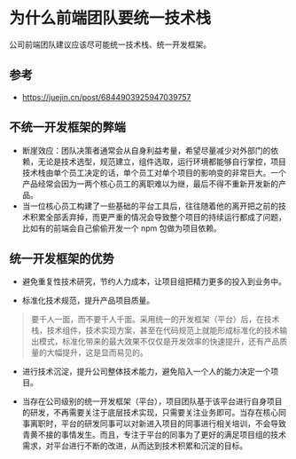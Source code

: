 # 为什么前端团队要统一技术栈

公司前端团队建议应该尽可能统一技术栈、统一开发框架。

## 参考

- https://juejin.cn/post/6844903925947039757

## 不统一开发框架的弊端

- 断崖效应：团队决策者通常会从自身利益考量，希望尽量减少对外部门的依赖，无论是技术选型，规范建立，组件选取，运行环境都能够自行掌控，项目技术栈由单个员工决定的话，单个员工对单个项目的影响变的非常巨大。一个产品经常会因为一两个核心员工的离职难以为继，最后不得不重新开发新的产品。
- 当一位核心员工构建了一些基础的平台工具后，往往随着他的离开把之前的技术积累全部丢弃掉，而更严重的情况会导致整个项目的持续运行都成了问题，比如有的前端会自己偷偷开发一个 npm 包做为项目依赖。

## 统一开发框架的优势

- 避免重复性技术研究，节约人力成本，让项目组把精力更多的投入到业务中。

- 标准化技术规范，提升产品项目质量。

> 要千人一面，而不要千人千面。采用统一的开发框架（平台）后，在技术栈，技术组件，技术实现方案，甚至在代码规范上就能形成标准化的技术输出模式，标准化带来的最大效果不仅仅是开发效率的快速提升，还有产品质量的大幅提升，这是显而易见的。

- 进行技术沉淀，提升公司整体技术能力，避免陷入一个人的能力决定一个项目。

- 当存在公司级别的统一开发框架（平台），项目团队基于该平台进行自身项目的研发，不再需要关注于底层技术实现，只需要关注业务即可。当存在核心同事离职时，平台的研发同事可以对新进入项目的同事进行相关培训，不会导致青黄不接的事情发生。而且，专注于平台的同事为了更好的满足项目组的技术需求，对平台进行不断的改进，从而达到技术积累和沉淀的目标。
